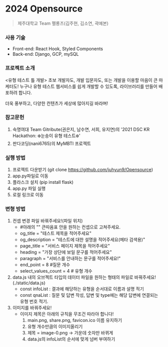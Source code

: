 # 2024 Opensource 
> 제주대학교
Team 펠롱즈(김주현, 김소연, 곽예본)

### 사용 기술
- Front-end: React Hook, Styled Components
- Back-end: Django, GCP, mySQL

### 프로젝트 소개

 <유형 테스트 틀 개발>
초보 개발자도, 개발 입문자도, 또는 개발을 이용할 마음이 큰 마케터도! 
누구나 유형 테스트 웹서비스를 쉽게 개발할 수 있도록, 라이브러리를 만들어 배포하려 합니다.

더욱 풍부하고, 다양한 컨텐츠가 세상에 많아지길 바라며!

### 참고문헌
1. 숙명여대 Team Gitribute(권은지, 남수연, 서희, 유지연)의 '2021 DSC KR Hackathon: ❄️눈송이 유형 테스트❄️'
2. 판다코딩(nani6765)의 MyMBTI 프로젝트

### 실행 방법
1. 프로젝트 다운받기 (git clone https://github.com/juhyun9/Opensource)
2. app.py파일로 이동
3. 플라스크 설치 (pip install flask)
4. app.py 파일 실행
5. 로컬 링크로 이동


### 변형 방법
1. 컨셉 변경 파일 바꿔주세요!(파일 위치)
   - #아래의 "" 큰따옴표 안을 원하는 컨셉으로 고쳐주세요.
   - og_title = "테스트 제목을 적어주세요"
   - og_description = "테스트에 대한 설명을 적어주세요(메타 검색용)"
   - page_title = "서비스 페이지 제목을 적어주세요"
   - heading = "가장 상단에 보일 문구를 적어주세요"
   - paragraph = "서비스를 안내하는 문구를 적어주세요!"
   - end_point = 8 #질문 개수
   - select_values_count = 4  # 유형 개수
3. data.js 내의 오브젝트 타입의 데이터 파일을 원하는 형태의 파일로 바꿔주세요! (./static/data.js)
   - const infoList : 결과에 해당하는 유형을 순서대로 이름과 설명 적기
   - const qnaList : 질문 및 답변 작성, 답변 및 type에는 해당 답변에 연결되는 유형 번호 적기.
4. 이미지를 바꿔주세요!
   - 이미지 제목은 아래의 규칙을 무조건 따라야 합니다!
     1. main.png, share.png, favicon.ico 이름 유지하기
     2. 유형 개수만큼의 이미지올리기
     3. 제목 = image-0.png -> 가운데 숫자만 바뀌게
     4. data.js의 infoList의 순서에 맞게 넘버 부여하기
